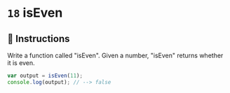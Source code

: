 # `18` isEven

## 📝 Instructions

Write a function called "isEven".
Given a number, "isEven" returns whether it is even.

```Javascript
var output = isEven(11);
console.log(output); // --> false
```